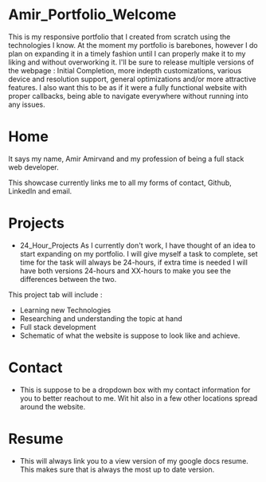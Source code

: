 # Amir_Portfolio_Welcome
This is my responsive portfolio that I created from scratch using the technologies I know. At the moment my portfolio is barebones, however I do plan on expanding it in a timely fashion until I can properly make it to my liking and without overworking it. I'll be sure to release multiple versions of the webpage : Initial Completion, more indepth customizations, various device and resolution support, general optimizations and/or more attractive features. I also want this to be as if it were a fully functional website with proper callbacks, being able to navigate everywhere without running into any issues.

# Home

It says my name, Amir Amirvand and my profession of being a full stack web developer.

This showcase currently links me to all my forms of contact, Github, LinkedIn and email. 

# Projects

- 24_Hour_Projects
As I currently don't work, I have thought of an idea to start expanding on my portfolio. I will give myself a task to complete, set time for the task will always be 24-hours, if extra time is needed I will have both versions 24-hours and XX-hours to make you see the differences between the two.

This project tab will include : 
- Learning new Technologies
- Researching and understanding the topic at hand
- Full stack development
- Schematic of what the website is suppose to look like and achieve.

# Contact

- This is suppose to be a dropdown box with my contact information for you to better reachout to me. Wit hit also in a few other locations spread around the website.

# Resume

- This will always link you to a view version of my google docs resume. This makes sure that is always the most up to date version.
